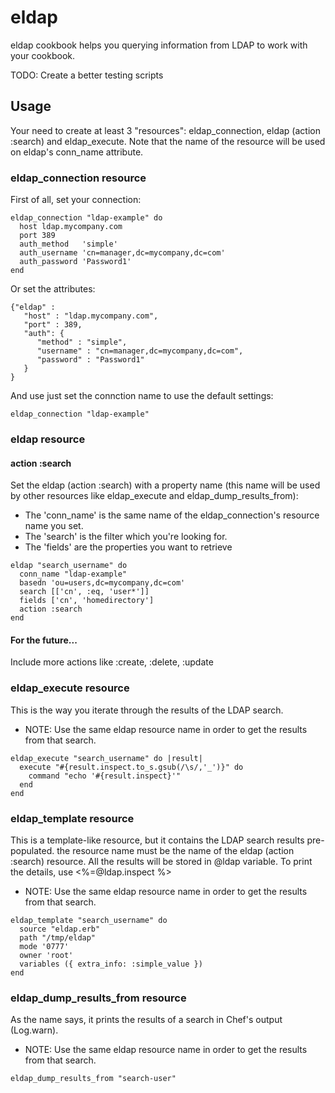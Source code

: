 # eldap

eldap cookbook helps you querying information from LDAP to work with your cookbook.


TODO: Create a better testing scripts
## Usage

Your need to create at least 3 "resources": eldap_connection, eldap (action :search) and eldap_execute. Note that the name of the resource will be used on eldap's conn_name attribute.

### eldap_connection resource

First of all, set your connection:

```
eldap_connection "ldap-example" do
  host ldap.mycompany.com
  port 389
  auth_method   'simple'
  auth_username 'cn=manager,dc=mycompany,dc=com'
  auth_password 'Password1'
end
```

Or set the attributes:

```
{"eldap" :
   "host" : "ldap.mycompany.com",
   "port" : 389,
   "auth": {
      "method" : "simple",
      "username" : "cn=manager,dc=mycompany,dc=com",
      "password" : "Password1"
   }
}
```

And use just set the connction name to use the default settings:

```
eldap_connection "ldap-example"
```

### eldap resource

#### action :search
Set the eldap (action :search) with a property name (this name will be used by other
resources like eldap_execute and eldap_dump_results_from):

* The 'conn_name' is the same name of the eldap_connection's resource name you set.
* The 'search' is the filter which you're looking for.
* The 'fields' are the properties you want to retrieve

```
eldap "search_username" do
  conn_name "ldap-example"
  basedn 'ou=users,dc=mycompany,dc=com'
  search [['cn', :eq, 'user*']]
  fields ['cn', 'homedirectory']
  action :search
end
```

#### For the future...
Include more actions like :create, :delete, :update

### eldap_execute resource

This is the way you iterate through the results of the LDAP search.

* NOTE: Use the same eldap resource name in order to get the results from that search.

```
eldap_execute "search_username" do |result|
  execute "#{result.inspect.to_s.gsub(/\s/,'_')}" do
    command "echo '#{result.inspect}'"
  end
end
```

### eldap_template resource

This is a template-like resource, but it contains the LDAP search results pre-populated.
the resource name must be the name of the eldap (action :search) resource. All the
results will be stored in @ldap variable. To print the details, use <%=@ldap.inspect %>

* NOTE: Use the same eldap resource name in order to get the results from that search.

```
eldap_template "search_username" do
  source "eldap.erb"
  path "/tmp/eldap"
  mode '0777'
  owner 'root'
  variables ({ extra_info: :simple_value })
end
```

### eldap_dump_results_from resource

As the name says, it prints the results of a search in Chef's output (Log.warn).

* NOTE: Use the same eldap resource name in order to get the results from that search.

```
eldap_dump_results_from "search-user"
```
